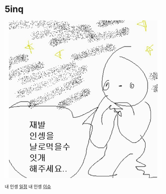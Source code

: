 # 5inq

![인셍날먹](./.github/인셍날먹.jpeg)

내 인셍 [일정](https://github.com/gomjellie/5inq/projects)
내 인셍 [이슈](https://github.com/gomjellie/5inq/issues)

